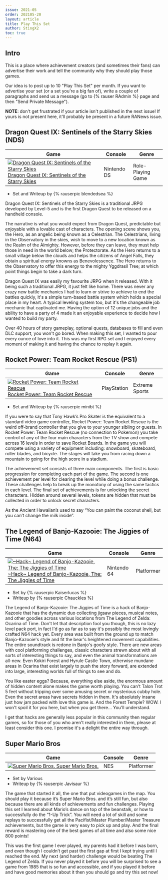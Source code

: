 ```yaml
---
issue: 2021-05
order: 202105-20
layout: article
title: Play This Set
author: StingX2
toc: true
---
```


## Intro

This is a place where achievement creators (and sometimes their fans) can advertise their work and tell the community why they should play those games.

Our idea is to post up to 10 "Play This Set" per month. If you want to advertise your set (or a set you're a big fan of), write a couple of paragraphs and send us a message (go to {% rauser RAdmin %} page and then "Send Private Message").

**NOTE**: don't get frustrated if your article isn't published in the next issue! If yours is not present here, it'll probably be present in a future RANews issue.


## Dragon Quest IX: Sentinels of the Starry Skies (NDS)

| Game | Console | Genre | 
|------|---------|-------| 
| <a class="gameicon-link" href="https://retroachievements.org/game/9093" target="_blank" rel="noopener"> <img class="gameicon" src="https://retroachievements.org/Images/038654.png" alt="Dragon Quest IX: Sentinels of the Starry Skies"> <span>Dragon Quest IX: Sentinels of the Starry Skies</span></a> | Nintendo DS | Role-Playing Game |


- Set and Writeup by {% rauserpic blendedsea %}

Dragon Quest IX: Sentinels of the Starry Skies is a traditional JRPG developed by Level-5 and is the first Dragon Quest to be released on a handheld console.  
  
The narrative is what you would expect from Dragon Quest, predictable but enjoyable with a lovable cast of characters. The opening scene shows you, the Hero, as an angelic being known as a Celestrian. The Celestrians, living in the Observatory in the skies, wish to move to a new location known as the Realm of the Almighty. However, before they can leave, they must help those in need in the world below; the Protectorate. As the Hero returns to a small village below the clouds and helps the citizens of Angel Falls, they obtain a spiritual energy knowns as Benevolessence. The Hero returns to the Observatory to offer this energy to the mighty Yggdrasil Tree; at which point things begin to take a dark turn.  
  
Dragon Quest IX was easily my favourite JRPG when it released. With it being such a traditional JRPG, it just felt like home. There was never any crazy new battle mechanics I had to learn or strive to achieve to end the battles quickly, it's a simple turn-based battle system which holds a special place in my heart. A typical leveling system too, but it's the changeable job mechanic that captivated me. Having the option of 12 unique jobs and the ability to have a party of 4 made it an enjoyable experience to decide how I wanted to build my party.  

Over 40 hours of story gameplay, optional quests, databases to fill and even DLC support, you won't go bored. When making this set, I wanted to pour every ounce of love into it. This was my first RPG set and I enjoyed every moment of making it and having the chance to replay it again. 

## Rocket Power: Team Rocket Rescue (PS1)

| Game | Console | Genre | 
|------|---------|-------| 
| <a class="gameicon-link" href="https://retroachievements.org/game/17499" target="_blank" rel="noopener"> <img class="gameicon" src="https://retroachievements.org/Images/042965.png" alt="Rocket Power: Team Rocket Rescue"> <span>Rocket Power: Team Rocket Rescue</span></a> | PlayStation | Extreme Sports |

- Set and Writeup by {% rauserpic minibt %}
  
If you were to say that Tony Hawk’s Pro Skater is the equivalent to a standard video game controller, Rocket Power: Team Rocket Rescue is the weird off-brand controller that you give to your younger sibling or guests. In Rocket Power: Team Rocket Rescue (no connection to Pokemon) you take control of any of the four main characters from the TV show and compete across 16 levels in order to save Rocket Boards. In the game you will compete using a variety of equipment including: snowboard, skateboard, roller blades, and bicycle. The stages will take you from racing down a mountain to going for the high score in a stadium.  
  
The achievement set consists of three main components. The first is basic progression for completing each part of the game. The second is one achievement per level for clearing the level while doing a bonus challenge. These challenges help to break up the monotony of using the same tactics in each level. The final set of achievements is for unlocking the secret characters. Hidden around several levels, tokens are hidden that must be collected in order to unlock secret characters.  
  
As the Ancient Hawaiian’s used to say “You can paint the coconut shell, but you can’t change the milk inside”.  
  
## The Legend of Banjo-Kazooie: The Jiggies of Time (N64)

| Game | Console | Genre | 
|------|---------|-------| 
| <a class="gameicon-link" href="https://retroachievements.org/game/10559" target="_blank" rel="noopener"> <img class="gameicon" src="https://retroachievements.org/Images/035818.png" alt="~Hack~ Legend of Banjo-Kazooie, The: The Jiggies of Time"> <span>~Hack~ Legend of Banjo-Kazooie, The: The Jiggies of Time</span></a> | Nintendo 64 | Platformer |

- Set by {% rauserpic Kaiserlucas %}
- Writeup by {% rauserpic Chauckles %}

The Legend of Banjo-Kazooie: The Jiggies of Time is a hack of Banjo-Kazooie that has the dynamic duo collecting jigsaw pieces, musical notes, and other goodies across various locations from The Legend of Zelda: Ocarina of Time. Don't let that description fool you though, this is no lazy level pack port, in fact I'd go as far as to say it's possibly the most lovingly crafted N64 hack yet. Every area was built from the ground up to match Banjo-Kazooie's style and fit the bear's heightened movement capabilities. The entire soundtrack is redone in Banjo's goofy style. There are new areas with cool platforming challenges, classic characters strewn about with all sorts of interesting things to say, and even the animal transformations are all-new. Even Kokiri Forest and Hyrule Castle Town, otherwise mundane areas in Ocarina that exist largely to push the story forward, are extended into large, interesting worlds full of things to see and do.  
  
You like easter eggs? Because, everything else aside, the enormous amount of hidden content alone makes the game worth playing. You can't Talon Trot 5 feet without tripping over some amusing secret or mysterious cubby hole. Even the secret areas have secrets hidden in them. It's absolutely insane just how jam packed with love this game is. And the Forest Temple? WOW. I won't spoil it for you here, but when you get there... You'll understand.  
  
I get that hacks are generally less popular in this community then regular games, so for those of you who aren't really interested in them, please at least consider this one. I promise it's a delight the entire way through.    


## Super Mario Bros

| Game | Console | Genre | 
|------|---------|-------| 
| <a class="gameicon-link" href="https://retroachievements.org/game/1446" target="_blank" rel="noopener"> <img class="gameicon" src="https://retroachievements.org/Images/036035.png" alt="Super Mario Bros."> <span>Super Mario Bros.</span></a> | NES | Platformer |

- Set by Various
- Writeup by {% rauserpic Javisaur %}

The game that started it all, the one that put videogames in the map. You should play it because it’s Super Mario Bros. and it’s still fun, but also because there are all kinds of achievements and fun challenges. Playing this set I learned about Mario’s dance on top of the beanstalk, or how to successfully do the “1-Up Trick”. You will need a lot of skill and some replays to successfully get all the Pacifist/Master Plumber/Master Treasure achievements, but the game is very easy to pick up and play. And the final reward is mastering one of the best games of all time and also some nice 800 points!   
  
This was the first game I ever played, my parents had it before I was born, and even though I couldn’t get past the first gap at first I kept trying until I reached the end. My next (and harder) challenge would be beating The Legend of Zelda. If you never played it before you will be surprised to see a game from 1985 that is so fun and accessible, and if you played it before and have good memories about it then you should go and try this set now!

